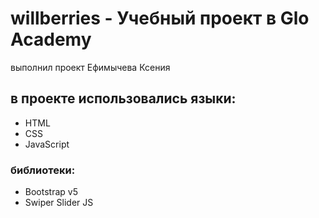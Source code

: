 # willberries - Учебный проект в Glo Academy
выполнил проект Ефимычева Ксения
## в проекте использовались языки:
- HTML
- CSS
- JavaScript
### библиотеки:
- Bootstrap v5
- Swiper Slider JS
